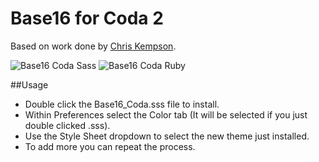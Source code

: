 Base16 for Coda 2
=============
Based on work done by [Chris Kempson](https://github.com/chriskempson/base16).  

![Base16 Coda Sass](https://raw.github.com/joshuaplatt/base_16_coda2/master/previews/sass_preview_base16.png)
![Base16 Coda Ruby](https://raw.github.com/joshuaplatt/base_16_coda2/master/previews/ruby_preview_base16.png)

##Usage

- Double click the Base16_Coda.sss file to install.
- Within Preferences select the Color tab (It will be selected if you just double clicked .sss).
- Use the Style Sheet dropdown to select the new theme just installed.
- To add more you can repeat the process.
